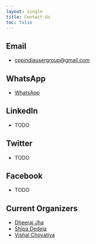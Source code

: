 ```yaml
---
layout: single
title: Contact Us
toc: false
---
```


## Email

- cppindiausergroup@gmail.com

## WhatsApp

- [WhatsApp](https://chat.whatsapp.com/HEcrV4xXmSiBLtSxPZ120w)

## LinkedIn

- TODO

## Twitter

- TODO

## Facebook

- TODO

## Current Organizers

- [Dheeraj Jha](https://www.linkedin.com/in/jhadheeraj/)
- [Shipa Dedeja](https://www.linkedin.com/in/shilpa-dodeja-3740005b/)
- [Vishal Chovatiya](https://www.linkedin.com/in/vishal-chovatiya-b7896484/)